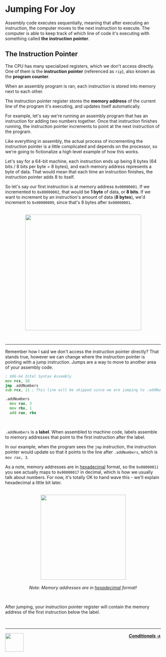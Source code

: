 # Jumping For Joy

Assembly code executes sequentially, meaning that after executing an instruction, the computer moves to the next instruction to execute. The computer is able to keep track of which line of code it's executing with something called **the instruction pointer**.

## The Instruction Pointer

The CPU has many specialized registers, which we don't access directly. One of them is the **instruction pointer** (referenced as `rip`), also known as the **program counter**.

When an assembly program is ran, each instruction is stored into memory next to each other.

The instruction pointer register stores the **memory address** of the current line of the program it's executing, and updates itself automatically.

For example, let's say we're running an assembly program that has an instruction for adding two numbers together. Once that instruction finishes running, the instruction pointer increments to point at the next instruction of the program.

Like everything in assembly, the actual process of incrementing the instruction pointer is a little complicated and depends on the processor, so we're going to fictionalize a high level example of how this works.

Let's say for a  64-bit machine, each instruction ends up being 8 bytes (64 bits / 8 bits per byte = 8 bytes), and each memory address represents a byte of data. That would mean that each time an instruction finishes, the instruction pointer adds 8 to itself.

So let's say our first instruction is at memory address `0x00000001`. If we incremented to `0x00000002`, that would be **1 byte** of data, or **8 bits**. If we want to increment by an instruction's amount of data (**8 bytes**), we'd increment to `0x00000009`, since that's 8 bytes after `0x00000001`.

<p align="center">
  <br />
  <img height="375" src="https://cloud-qhibd7tkn-hack-club-bot.vercel.app/0instructionpointer.png">
</p>
<br />

---

Remember how I said we don't access the instruction pointer directly? That stands true, however we can change where the instruction pointer is pointing with a jump instruction. Jumps are a way to move to another area of your assembly code.

```asm
; X86-64 Intel Syntax Assembly
mov rcx, 10
jmp .addNumbers
sub rcx, 11 ; This line will be skipped since we are jumping to .addNumbers

.addNumbers
  mov rax, 3
  mov rbx, 1
  add rax, rbx
```

<br />

`.addNumbers` is a **label**. When assembled to machine code, labels assemble to memory addresses that point to the first instruction after the label.

In our example, when the program sees the `jmp` instruction, the instruction pointer would update so that it points to the line after `.addNumbers`, which is `mov rax, 3`.

As a note, memory addresses are in <a href="/guide/math/number-systems.md">hexadecimal</a> format, so the `0x00000011` you see actually maps to `0x00000017` in decimal, which is how we usually talk about numbers. For now, it's totally OK to hand wave this - we'll explain hexadecimal a little bit later.

<p align="center">
  <br />
  <img height="275" src="https://cloud-rofot9pi9-hack-club-bot.vercel.app/0jump.png">
  <br />
  <br />
  <span>
    <em>Note: Memory addresses are in <a href="/guide/math/number-systems.md">hexadecimal</a> format!</em>
  </span>
</p>

<br />

After jumping, your instruction pointer register will contain the memory address of the first instruction below the label.

<br />

---

<a href="/guide/writing-code/instructions/math.md">
  <picture>
    <source media="(prefers-color-scheme: dark)" srcset="https://cloud-5aq8uo1rv-hack-club-bot.vercel.app/0backd.png">
    <img align="left" width="60" src="https://cloud-5v3nvbscw-hack-club-bot.vercel.app/0backl.png" />
  </picture>
</a>

<p align="right">
  <em>
    <b>
      <a href="/guide/writing-code/instructions/conditionals.md">
        Conditionals →
      </a>
    </b>
  </em>
</p>

